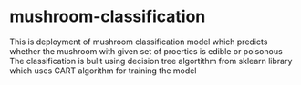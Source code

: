 ﻿# mushroom-classification
This is deployment of mushroom classification model which predicts whether the mushroom with given set of proerties is edible or poisonous
  The classification is bulit using decision tree algortithm from sklearn library which uses CART algorithm for training the model
